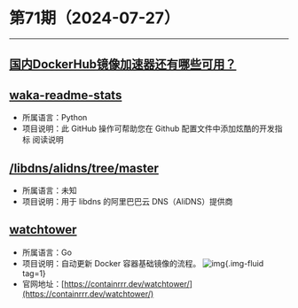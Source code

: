 # 第71期（2024-07-27）

---
## [国内DockerHub镜像加速器还有哪些可用？](https://www.wangdu.site/course/2109.html)

## [waka-readme-stats](https://github.com/anmol098/waka-readme-stats)
- 所属语言：Python
- 项目说明：此 GitHub 操作可帮助您在 Github 配置文件中添加炫酷的开发指标 阅读说明

## [/libdns/alidns/tree/master](https://github.com/libdns/alidns/tree/master)
- 所属语言：未知
- 项目说明：用于 libdns 的阿里巴巴云 DNS（AliDNS）提供商

## [watchtower](https://github.com/containrrr/watchtower)
- 所属语言：Go
- 项目说明：自动更新 Docker 容器基础镜像的流程。
![img](https://mirror.ghproxy.com/https://raw.githubusercontent.com/xiaoxuan6/weekly/main/docs/static/images/2024-07-27/1722081996.png){.img-fluid tag=1}
- 官网地址：[https://containrrr.dev/watchtower/](https://containrrr.dev/watchtower/)
